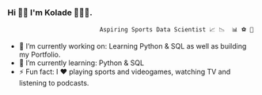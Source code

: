 ### Hi 👋🏿 I'm Kolade 👨🏿‍💻.
                              Aspiring Sports Data Scientist 📈 📉  📊 ⚽️ 🏀


- 🔭 I’m currently working on: Learning Python & SQL as well as building my Portfolio.
- 🌱 I’m currently learning: Python & SQL
- ⚡ Fun fact: I ❤️ playing sports and videogames, watching TV and listening to podcasts.
